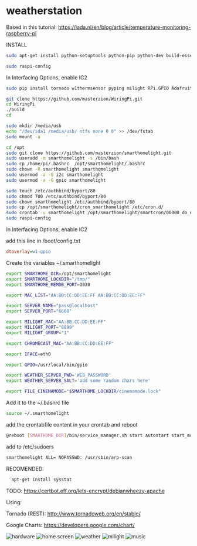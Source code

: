 # weatherstation

Based in this tutorial:
https://iada.nl/en/blog/article/temperature-monitoring-raspberry-pi


INSTALL
``` bash
sudo apt-get install python-setuptools python-pip python-dev build-essential git sqlite3 python-smbus i2c-tools arp-scan bc git screen mpd mpc authbind

sudo raspi-config
```

In Interfacing Options, enable IC2



``` bash
sudo pip install tornado w1thermsensor pyping milight RPi.GPIO Adafruit_DHT pytuya

git clone https://github.com/masterzion/WiringPi.git
cd WiringPi
./build
cd

sudo mkdir /media/usb
echo "/dev/sda1 /media/usb/ ntfs none 0 0" >> /dev/fstab
sudo mount -a

cd /opt
sudo git clone https://github.com/masterzion/smarthomelight.git
sudo useradd -m smarthomelight -s /bin/bash
sudo cp /home/pi/.bashrc  /opt/smarthomelight/.bashrc
sudo chown -R smarthomelight smarthomelight
sudo usermod -a -G i2c smarthomelight
sudo usermod -a -G gpio smarthomelight

sudo touch /etc/authbind/byport/80
sudo chmod 700 /etc/authbind/byport/80
sudo chown smarthomelight /etc/authbind/byport/80
sudo cp /opt/smarthomelight/cron_smarthomelight /etc/cron.d/
sudo crontab -u smarthomelight /opt/smarthomelight/smartcron/00000_do_not_remove
sudo raspi-config
``` 
In Interfacing Options, enable IC2



add this line in  /boot/config.txt
``` ini
dtoverlay=w1-gpio
```


Create the variables ~/.smarthomelight 

``` bash
export SMARTHOME_DIR=/opt/smarthomelight
export SMARTHOME_LOCKDIR="/tmp/"
export SMARTHOME_MEMDB_PORT=3030

export MAC_LIST="AA:BB:CC:DD:EE:FF AA:BB:CC:DD:EE:FF"

export SERVER_NAME="pass@localhost"
export SERVER_PORT="6600"

export MILIGHT_MAC="AA:BB:CC:DD:EE:FF"
export MILIGHT_PORT="8899"
export MILIGHT_GROUP="1"

export CHROMECAST_MAC="AA:BB:CC:DD:EE:FF"

export IFACE=eth0

export GPIO=/usr/local/bin/gpio

export WEATHER_SERVER_PWD='WEB_PASSWORD'
export WEATHER_SERVER_SALT='add some random chars here'

export FILE_CINEMAMODE="$SMARTHOME_LOCKDIR/cinemamode.lock"
```

Add it to the ~/.bashrc file

``` bash
source ~/.smarthomelight
``` 


add the crontabfile content in your crontab and reboot

``` bash
@reboot [SMARTHOME_DIR]/bin/service_manager.sh start autostart start_modules
```

add to /etc/sudoers

``` bash
smarthomelight ALL= NOPASSWD: /usr/sbin/arp-scan

```


RECOMENDED:
``` bash
  apt-get install sysstat
```

TODO:
https://certbot.eff.org/lets-encrypt/debianwheezy-apache

Using: 

Tornado (REST): http://www.tornadoweb.org/en/stable/

Google Charts: https://developers.google.com/chart/

![hardware](/docs/circuit.jpg)
![home screen](/docs/home.jpg)
![weather](/docs/weather.jpg)
![milight](/docs/milight.jpg)
![music](/docs/music.jpg)



